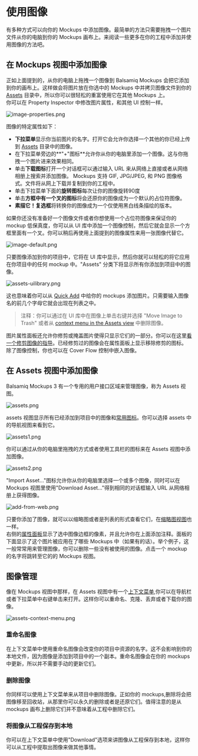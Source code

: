 # 使用图像

有多种方式可以向你的 Mockups 中添加图像。最简单的方法只需要拖拽一个图片文件从你的电脑到你的 Mockups 画布上。来阅读一些更多在你的工程中添加并使用图像的方法吧。  

## 在 Mockups 视图中添加图像

正如上面提到的，从你的电脑上拖拽一个图像到 Balsamiq Mockups 会把它添加到你的画布上。这样做会将图片放在你选中的 Mockups 中并拷贝图像文件到你的 [Assets](http://support.balsamiq.com/customer/portal/articles/110401-working-with-images#assetsview) 目录中，所以你可以很轻松的重富使用它在其他 Mockups 上。  
你可以在 Property Inspector 中修改图片属性，和其他 UI 控制一样。  

![image-properties.png](images/image-properties.png)

图像的特定属性如下：  

- **下拉菜单**显示你当前图片的名字。打开它会允许你选择一个其他的你已经上传到 [Assets](http://support.balsamiq.com/customer/portal/articles/110401-working-with-images#assetsview) 目录中的图像。
- 在下拉菜单旁边的**"+"图标**允许你从你的电脑里添加一个图像。这与你拖拽一个图片进来效果相同。
- 单击**下载图标**打开一个对话框可以通过输入 URL 来从网络上直接或者从网络相册上搜索并添加图像。 Mockups 支持 GIF, JPG/JPEG, 和 PNG 图像格式。文件将从网上下载并复制到你的工程中。
- 单击下拉菜单下面的**旋转图标**每次让你的图像旋转90度
- 单击**方框中有一个叉的图标**将会还原你的图像成为一个默认的占位符图像。
- **素描它！复选框**将转换你的图像成为一个仅使用黑白线条描绘的版本。

如果你还没有准备好一个图像文件或者你想使用一个占位符图像来保证你的 mockup 低保真度，你可以从 UI 库中添加一个图像控制，然后它就会显示一个方框里面有一个叉。你可以稍后再使用上面提到的图像属性来用一张图像代替它。  

![image-default.png](images/image-default.png)

只要图像添加到你的项目中，它将在 UI 库中显示，然后你就可以轻松的将它应用在你项目中的任何 mockup 中。"Assets" 分类下将显示所有你添加到项目中的图像。  

![assets-uilibrary.png](images/assets-uilibrary.png)

这也意味着你可以从 [Quick Add](http://support.balsamiq.com/customer/portal/articles/109151#quickadd) 中给你的 mockups 添加图片。只需要输入图像名的前几个字母它就会出现在列表之中。  

>注释：你可以通过在 UI 库中在图像上单击右键并选择 "Move Image to Trash" 或者从 [context menu in the Assets view](http://support.balsamiq.com/customer/portal/articles/110401-working-with-images#managing) 中删除图像。

图片属性面板还允许你修剪或掩盖图片使得只显示它们的一部分。你可以在这里[看一个修剪图像的指导](http://support.balsamiq.com/customer/portal/articles/1430586)。已经修剪过的图像会在属性面板上显示移除修剪的图标。  
除了图像控制，你也可以在 Cover Flow 控制中嵌入图像。  

## 在 Assets 视图中添加图像

Balsamiq Mockups 3 有一个专用的用户接口区域来管理图像，称为 Assets 视图。  

![assets.png](images/assets.png)

assets 视图显示所有已经添加到项目中的图像和[常用图标](http://support.balsamiq.com/customer/portal/articles/110202#custom)。你可以选择 assets 中的导航视图来看到它。  

![assets1.png](images/assets1.png)

你可以通过从你的电脑里拖拽的方式或者使用工具栏的图标来在 Assets 视图中添加图像。  

![assets2.png](images/assets2.png)  

"Import Asset..."图标允许你从你的电脑里选择一个或多个图像，同时可以在 Mockups 视图里使用"Download Asset..."得到相同的对话框输入 URL 从网络相册上获得图像。  

![add-from-web.png](images/add-from-web.png)

只要你添加了图像，就可以以缩略图或者是列表的形式查看它们，在[缩略图视图](http://support.balsamiq.com/customer/portal/articles/109151#thumbnailgrid)也一样。  
右侧的[属性面板](http://support.balsamiq.com/customer/portal/articles/109151#propertiespanel)显示了选中图像边框的像素，并且允许你在上面添加注释。面板的下面显示了这个图片被应用在了哪些 Mockups 中（如果有的话）。举个例子，这一般常常用来管理图像，你可以删除一些没有被使用的图像。点击一个 mockup 的名字将跳转至它的的 Mockups 视图。  

## 图像管理

像在 Mockups 视图中那样，在 Assets 视图中有一个[上下文菜单](http://support.balsamiq.com/customer/portal/articles/109151#contextmenu),你可以在导航栏或者下拉菜单中右键单击来打开。这样你可以重命名、克隆、丢弃或者下载你的图像。  

![assets-context-menu.png](images/assets-context-menu.png)  

### 重命名图像

在上下文菜单中使用重命名图像会改变你的项目中资源的名字。这不会影响到你的本地文件，因为图像是添加到项目中的一个副本。重命名图像会在你的 mockups 中更新，所以并不需要手动的更新它们。  

### 删除图像

你同样可以使用上下文菜单来从项目中删除图像。正如你的 mockups,删除将会把图像移至回收站，从那里你可以永久的删除或者是还原它们。值得注意的是从 mockups 画布上删除它们并不意味着从工程中删除它们。  

### 将图像从工程保存到本地

你可以在上下文菜单中使用"Download"选项来讲图像从工程保存到本地，这样你可以从工程中提取出图像来做其他事情。